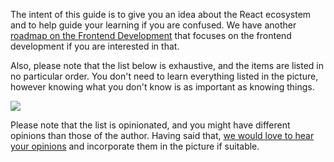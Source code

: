 The intent of this guide is to give you an idea about the React ecosystem and to help guide your learning if you are confused. We have another [roadmap on the Frontend Development](/frontend) that focuses on the frontend development if you are interested in that. 

Also, please note that the list below is exhaustive, and the items are listed in no particular order. You don't need to learn everything listed in the picture, however knowing what you don't know is as important as knowing things.


![](/roadmaps/react.png)

Please note that the list is opinionated, and you might have different opinions than those of the author. Having said that, [we would love to hear your opinions](https://github.com/artyomdev/developer.guide/issues/new) and incorporate them in the picture if suitable.

<!-- @fixme add padding to the container -->
<br /><br /><br />
